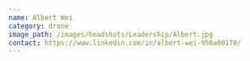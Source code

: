 ```yaml
---
name: Albert Wei
category: drone
image_path: /images/headshots/Leadership/Albert.jpg
contact: https://www.linkedin.com/in/albert-wei-956a00170/
---
```

